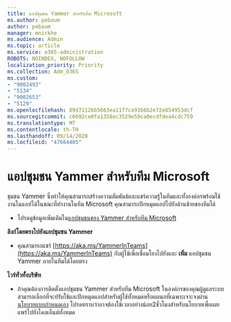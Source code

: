 ```yaml
---
title: แอปชุมชน Yammer สำหรับทีม Microsoft
ms.author: pebaum
author: pebaum
manager: mnirkhe
ms.audience: Admin
ms.topic: article
ms.service: o365-administration
ROBOTS: NOINDEX, NOFOLLOW
localization_priority: Priority
ms.collection: Adm_O365
ms.custom:
- "9002493"
- "5134"
- "9002653"
- "5129"
ms.openlocfilehash: 89d71126b5663ea11f7ca9166b2e72e854953dcf
ms.sourcegitcommit: c6692ce0fa1358ec3529e59ca0ecdfdea4cdc759
ms.translationtype: MT
ms.contentlocale: th-TH
ms.lasthandoff: 09/14/2020
ms.locfileid: "47664405"
---
```

# <a name="yammer-communities-app-for-microsoft-teams"></a>แอปชุมชน Yammer สำหรับทีม Microsoft

ชุมชน Yammer ซึ่งทำให้คุณสามารถสร้างความสัมพันธ์และแชร์ความรู้ในทีมและทั้งองค์กรพร้อมใช้งานในแอปได้ในขณะที่ทำงานในทีม Microsoft คุณสามารถปักหมุดแอปไปยังด้านซ้ายของทีมได้ 

- โปรดดูข้อมูลเพิ่มเติมใน[แอปชุมชนของ Yammer สำหรับทีม Microsoft](https://go.microsoft.com/fwlink/?linkid=2127757&clcid=0x409)

**ลิงก์โดยตรงไปยังแอปชุมชน Yammer**

- คุณสามารถแชร์ [https://aka.ms/YammerInTeams](https://aka.ms/YammerInTeams) กับผู้ใช้เพื่อเชื่อมโยงไปยังและ **เพิ่ม** แอปชุมชน Yammer ภายในทีมได้โดยตรง

**ไวร์ทั่วทั้งบริษัท**

- ถ้าคุณต้องการติดตั้งแอปชุมชน Yammer สำหรับทีม Microsoft ในองค์กรของคุณผู้ดูแลระบบสามารถเลือกที่จะปรับใช้และปักหมุดแอปสำหรับผู้ใช้ทั้งหมดหรือแผนกที่เฉพาะเจาะจงผ่าน[นโยบายแบบกำหนดเอง](https://docs.microsoft.com/microsoftteams/manage-apps) โปรดทราบว่าอาจต้องใช้เวลาอย่างน้อย2ชั่วโมงสำหรับนโยบายเพื่อเผยแพร่ไปยังไคลเอ็นต์ทั้งหมด
